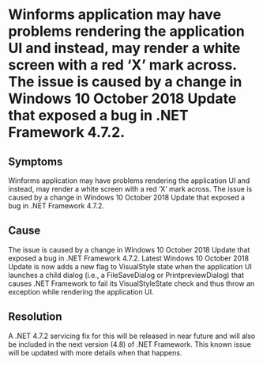  # Winforms application may have problems rendering the application UI and instead, may render a white screen with a red ‘X’ mark across. The issue is caused by a change in Windows 10 October 2018 Update that exposed a bug in .NET Framework 4.7.2.

## Symptoms
Winforms application may have problems rendering the application UI and instead, may render a white screen with a red ‘X’ mark across. The issue is caused by a change in Windows 10 October 2018 Update that exposed a bug in .NET Framework 4.7.2.
## Cause
The issue is caused by a change in Windows 10 October 2018 Update that exposed a bug in .NET Framework 4.7.2. Latest Windows 10 October 2018 Update is now adds a new flag to VisualStyle state when the application UI launches a child  dialog (i.e., a FileSaveDialog or PrintpreviewDialog) that causes .NET Framework to fail its VisualStyleState check and thus throw an exception while rendering the application UI.

## Resolution
A .NET 4.7.2 servicing fix for this will be released in near future and will also be included in the next version (4.8) of .NET Framework. This known issue will be updated with more details when that happens.